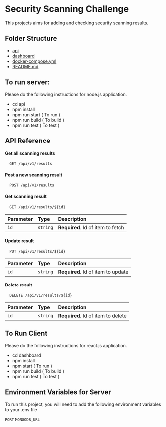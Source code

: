 # Security Scanning Challenge

This projects aims for adding and checking security scanning results.

## Folder Structure

- [api]()
- [dashboard]()
- [docker-compose.yml]()
- [README.md]()

## To run server:

Please do the following instructions for node.js application.

- cd api
- npm install
- npm run start ( To run )
- npm run build ( To build )
- npm run test ( To test )

## API Reference

#### Get all scanning results

```http
  GET /api/v1/results
```

#### Post a new scanning result

```http
  POST /api/v1/results
```

#### Get scanning result

```http
  GET /api/v1/results/${id}
```

| Parameter | Type     | Description                       |
| :-------- | :------- | :-------------------------------- |
| `id`      | `string` | **Required**. Id of item to fetch |

#### Update result

```http
  PUT /api/v1/results/${id}
```

| Parameter | Type     | Description                        |
| :-------- | :------- | :--------------------------------- |
| `id`      | `string` | **Required**. Id of item to update |

#### Delete result

```http
  DELETE /api/v1/results/${id}
```

| Parameter | Type     | Description                        |
| :-------- | :------- | :--------------------------------- |
| `id`      | `string` | **Required**. Id of item to delete |

## To Run Client

Please do the following instructions for react.js application.

- cd dashboard
- npm install
- npm start ( To run )
- npm run build ( To build )
- npm run test ( To test )

## Environment Variables for Server

To run this project, you will need to add the following environment variables to your .env file

`PORT`
`MONGODB_URL`
